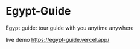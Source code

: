 # Egypt-Guide
Egypt guide: tour guide with you anytime anywhere

live demo
https://egypt-guide.vercel.app/
